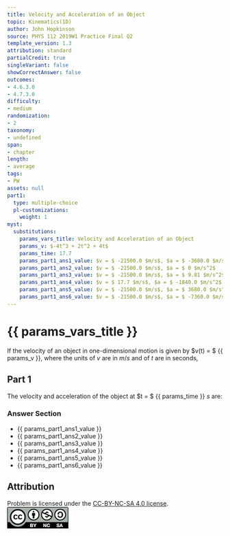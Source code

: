 ```yaml
---
title: Velocity and Acceleration of an Object
topic: Kinematics(1D)
author: John Hopkinson
source: PHYS 112 2019W1 Practice Final Q2
template_version: 1.3
attribution: standard
partialCredit: true
singleVariant: false
showCorrectAnswer: false
outcomes:
- 4.6.3.0
- 4.7.3.0
difficulty:
- medium
randomization:
- 2
taxonomy:
- undefined
span:
- chapter
length:
- average
tags:
- PW
assets: null
part1:
  type: multiple-choice
  pl-customizations:
    weight: 1
myst:
  substitutions:
    params_vars_title: Velocity and Acceleration of an Object
    params_v: $-4t^3 + 2t^2 + 4t$
    params_time: 17.7
    params_part1_ans1_value: $v = $ -21500.0 $m/s$, $a = $ -3680.0 $m/s^2$
    params_part1_ans2_value: $v = $ -21500.0 $m/s$, $a = $ 0 $m/s^2$
    params_part1_ans3_value: $v = $ -21500.0 $m/s$, $a = $ 9.81 $m/s^2$
    params_part1_ans4_value: $v = $ 17.7 $m/s$, $a = $ -1840.0 $m/s^2$
    params_part1_ans5_value: $v = $ -21500.0 $m/s$, $a = $ 3680.0 $m/s^2$
    params_part1_ans6_value: $v = $ -21500.0 $m/s$, $a = $ -7360.0 $m/s^2$
---
```

# {{ params_vars_title }}
If the velocity of an object in one-dimensional motion is given by $v(t) = $ {{ params_v }}, where the units of $v$ are in $m/s$ and of $t$ are in seconds,

## Part 1

The velocity and acceleration of the object at $t = $ {{ params_time }} $s$ are:

### Answer Section

- {{ params_part1_ans1_value }}
- {{ params_part1_ans2_value }}
- {{ params_part1_ans3_value }}
- {{ params_part1_ans4_value }}
- {{ params_part1_ans5_value }}
- {{ params_part1_ans6_value }}

## Attribution

Problem is licensed under the [CC-BY-NC-SA 4.0 license](https://creativecommons.org/licenses/by-nc-sa/4.0/).<br> ![The Creative Commons 4.0 license requiring attribution-BY, non-commercial-NC, and share-alike-SA license.](https://raw.githubusercontent.com/firasm/bits/master/by-nc-sa.png)